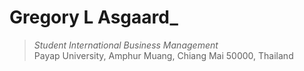 # Gregory L Asgaard_
> _Student International Business Management_<br />
> Payap University,
> Amphur Muang, Chiang Mai 50000, Thailand
